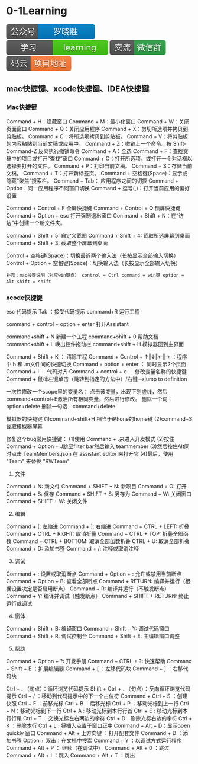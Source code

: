 # 0-1Learning

![alt text](../static/common/svg/luoxiaosheng.svg "公众号")
![alt text](../static/common/svg/luoxiaosheng_learning.svg "学习")
![alt text](../static/common/svg/luoxiaosheng_wechat.svg "微信")
![alt text](../static/common/svg/luoxiaosheng_gitee.svg "码云")

## mac快捷键、xcode快捷键、IDEA快捷键

### Mac快捷键
Command + H：隐藏窗口
Command + M：最小化窗口
Command + W：关闭页面窗口
Command + Q：关闭应用程序
Command + X：剪切所选项并拷贝到剪贴板。
Command + C：将所选项拷贝到剪贴板。
Command + V：将剪贴板的内容粘贴到当前文稿或应用中。
Command + Z：撤销上一个命令。按 Shift-Command-Z 反向执行撤销命令
Command + A：全选
Command + F：查找文稿中的项目或打开“查找”窗口
Command + O：打开所选项，或打开一个对话框以选择要打开的文件。
Command + P：打印当前文稿。
Command + S：存储当前文稿。
Command + T：打开新标签页。
Command + 空格键(Space)：显示或隐藏“聚焦”搜索栏。
Command + Tab： 应用程序之间的切换
Command + Option：同一应用程序不同窗口切换
Command + 逗号(,)：打开当前应用的偏好设置

Command + Control + F   全屏快捷键
Command + Control + Q   锁屏快捷键
Command + Option + esc  打开强制退出窗口
Command + Shift + N：在“访达”中创建一个新文件夹。

Command + Shift + 5: 自定义截图
Command + Shift + 4: 截取所选屏幕到桌面
Command + Shift + 3: 截取整个屏幕到桌面

Control + 空格键(Space)：切换最近两个输入法（长按显示全部输入切换）
Control + Option + 空格键(Space)：切换输入法（长按显示全部输入切换）

`补充：mac按键说明（对应win键盘）
control = Ctrl
command = win键
option = Alt
shift = shift`

### xcode快捷键
esc 代码提示
Tab ：接受代码提示
command+R 运行工程

command + control + option + enter  打开Assistant

command+shift + N   新建一个工程
command+shift + 0   帮助文档
command+shift + L	唤出控件拖动栏
command+shift + H   模拟器回到主界面

Command + Shift + K ： 清除工程 
Command + Control  + ↑‖↓‖←‖→ ：程序中.h 和 .m文件间的快速切换
Command + option + enter  ： 同时显示2个页面
Command + i ：  代码对齐
Command + control + e  ： 修改变量名称的快捷键
Command + 鼠标左键单击（跳转到指定的方法中）/右键—>jump to definition

一次性修改一个scope里的变量名：
点击该变量，出现下划虚线，然后command+control+E激活所有相同变量，然后进行修改。
删除一个词：option+delete
删除一句话：command+delete

模拟器的快捷键
(1)command+shift+H 相当于iPhone的home键
(2)command+S 截取模拟器屏幕

修复这个bug常用快捷键：
(1)使用 Command + .来进入开发模式
(2)按住 Command + Option + J跳至filter bar然后输入 teammember
(3)然后按住Alt同时点击 TeamMembers.json 在 assistant editor 来打开它
(4)最后，使用 "Team" 来替换 "RWTeam"


1. 文件

Command + N: 新文件
Command + SHIFT + N: 新项目
Command + O: 打开
Command + S: 保存
Command + SHIFT + S: 另存为
Command + W: 关闭窗口
Command + SHIFT + W: 关闭文件

2. 编辑

Command + [: 左缩进
Command + ]: 右缩进
Command + CTRL + LEFT: 折叠
Command + CTRL + RIGHT: 取消折叠
Command + CTRL + TOP: 折叠全部函数
Command + CTRL + BOTTOM: 取消全部函数折叠
CTRL + U: 取消全部折叠
Command + D: 添加书签
Command + /: 注释或取消注释

3. 调试

Command + \: 设置或取消断点
Command + Option + \: 允许或禁用当前断点
Command + Option + B: 查看全部断点
Command + RETURN: 编译并运行（根据设置决定是否启用断点）
Command + R: 编译并运行（不触发断点）
Command + Y: 编译并调试（触发断点）
Command + SHIFT + RETURN: 终止运行或调试

4. 窗体

Command + Shift + B: 编译窗口
Command + Shift + Y: 调试代码窗口
Command + Shift + R: 调试控制台
Command + Shift + E: 主编辑窗口调整

5. 帮助

Command + Option + ?: 开发手册
Command + CTRL + ?: 快速帮助
Command + Shift + E ：扩展编辑器
Command + [ ：左移代码块
Command + ] ：右移代码块

Ctrl + . （句点）：循环浏览代码提示
Shift + Ctrl + . （句点）：反向循环浏览代码提示
Ctrl + / ：移动到代码提示中的下一个占位符
Command + Ctrl + S ：创建快照
Ctrl + F ：前移光标
Ctrl + B ：后移光标
Ctrl + P ：移动光标到上一行
Ctrl + N：移动光标到下一行
Ctrl + A : 移动光标到本行行首
Ctrl + E : 移动光标到本行行尾 
Ctrl + T ：交换光标左右两边的字符
Ctrl + D：删除光标右边的字符
Ctrl + K ：删除本行
Ctrl + L : 将插入点置于窗口正中
Command + Alt + D：显示open quickly 窗口
Command + Alt + 上方向键 ：打开配套文件
Command + D ：添加书签
Option + 双击：在文档中搜索
Command + Y ：以调试方式运行程序
Command + Alt + P ： 继续（在调试中）
Command + Alt + 0 ：跳过
Command + Alt + I ：跳入
Command + Alt + T ：跳出











